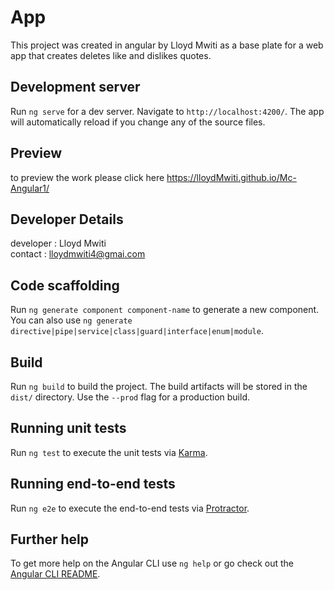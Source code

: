 # App

This project was created in angular by Lloyd Mwiti as a base plate for a web app that creates deletes like and dislikes quotes.

## Development server

Run `ng serve` for a dev server. Navigate to `http://localhost:4200/`. The app will automatically reload if you change any of the source files.

## Preview 

to preview the work please click here https://lloydMwiti.github.io/Mc-Angular1/

## Developer Details

developer : Lloyd Mwiti \
contact : lloydmwiti4@gmai.com

## Code scaffolding

Run `ng generate component component-name` to generate a new component. You can also use `ng generate directive|pipe|service|class|guard|interface|enum|module`.

## Build

Run `ng build` to build the project. The build artifacts will be stored in the `dist/` directory. Use the `--prod` flag for a production build.

## Running unit tests 

Run `ng test` to execute the unit tests via [Karma](https://karma-runner.github.io).

## Running end-to-end tests

Run `ng e2e` to execute the end-to-end tests via [Protractor](http://www.protractortest.org/).

## Further help

To get more help on the Angular CLI use `ng help` or go check out the [Angular CLI README](https://github.com/angular/angular-cli/blob/master/README.md).
